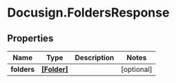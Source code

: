 # Docusign.FoldersResponse

## Properties
Name | Type | Description | Notes
------------ | ------------- | ------------- | -------------
**folders** | [**[Folder]**](Folder.md) |  | [optional] 


